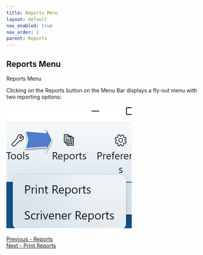 ```yaml
---
title: Reports Menu
layout: default
nav_enabled: true
nav_order: 2
parent: Reports
---
```

## Reports Menu ##
Reports Menu

Clicking on the Reports button on the Menu Bar displays a fly-out menu with two reporting options:

![](Print-Reports-Button-and-Menu-1.png)
 <br/>
 <br/>
[Previous - Reports](Reports.md) <br/>
[Next - Print Reports](Print_Reports.md) <br/>
